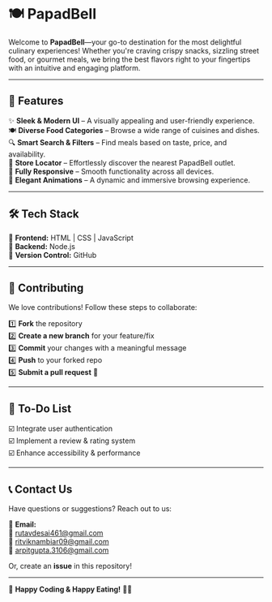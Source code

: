# 🍽 **PapadBell**  

Welcome to **PapadBell**—your go-to destination for the most delightful culinary experiences! Whether you're craving crispy snacks, sizzling street food, or gourmet meals, we bring the best flavors right to your fingertips with an intuitive and engaging platform.  

---

## 🚀 **Features**  

✨ **Sleek & Modern UI** – A visually appealing and user-friendly experience.  
🍽 **Diverse Food Categories** – Browse a wide range of cuisines and dishes.  
🔍 **Smart Search & Filters** – Find meals based on taste, price, and availability.  
📍 **Store Locator** – Effortlessly discover the nearest PapadBell outlet.  
📱 **Fully Responsive** – Smooth functionality across all devices.  
🎨 **Elegant Animations** – A dynamic and immersive browsing experience.  

---

## 🛠 **Tech Stack**  

🔹 **Frontend:** HTML | CSS | JavaScript  
🔹 **Backend:** Node.js  
🔹 **Version Control:** GitHub  

---

## 📜 **Contributing**  

We love contributions! Follow these steps to collaborate:  

1️⃣ **Fork** the repository  
2️⃣ **Create a new branch** for your feature/fix  
3️⃣ **Commit** your changes with a meaningful message  
4️⃣ **Push** to your forked repo  
5️⃣ **Submit a pull request** 🚀  

---

## 📌 **To-Do List**  

☑️ Integrate user authentication  
☑️ Implement a review & rating system  
☑️ Enhance accessibility & performance  

---

## 📞 **Contact Us**  

Have questions or suggestions? Reach out to us:  

📧 **Email:**  
📩 rutavdesai461@gmail.com  
📩 ritviknambiar09@gmail.com  
📩 arpitgupta.3106@gmail.com  

Or, create an **issue** in this repository!  

---

🎉 **Happy Coding & Happy Eating!** 🍕🍔  

